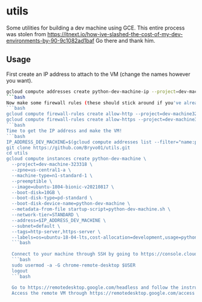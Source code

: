 # utils
Some utilities for building a dev machine using GCE.
This entire process was stolen from https://itnext.io/how-ive-slashed-the-cost-of-my-dev-environments-by-90-9c1082ad1baf
Go there and thank him.
## Usage
First create an IP address to attach to the VM (change the names however you want).
```bash
gcloud compute addresses create python-dev-machine-ip --project=dev-machine-323318 --network-tier=STANDARD --region=us-central1
```bash
Now make some firewall rules (these should stick around if you've already made them).
```bash
gcloud compute firewall-rules create allow-http --project=dev-machine323318 --direction=INGRESS --network=default --action=ALLOW --rules=tcp:80 --source-ranges=0.0.0.0/0 --target-tags=http-server
gcloud compute firewall-rules create allow-https --project=dev-machine323318 --direction=INGRESS --network=default --action=ALLOW --rules=tcp:443 --source-ranges=0.0.0.0/0 --target-tags=https-server
```bash
Time to get the IP address and make the VM!
```bash
IP_ADDRESS_DEV_MACHINE=$(gcloud compute addresses list --filter="name:python-dev-machine-ip AND region:us-central1" --format="value(address_range())")
git clone https://github.com/Bryvo01/utils.git
cd utils
gcloud compute instances create python-dev-machine \
  --project=dev-machine-323318 \
  --zpne=us-central1-a \
  --machine-type=n1-standard-1 \
  --preemptible \
  --image=ubuntu-1804-bionic-v20210817 \
  --boot-disk=10GB \
  --boot-disk-type=pd-standard \
  --boot-disk-device-name=python-dev-machine \
  --metadata-from-file startup-script=python-dev-machine.sh \
  --network-tier=STANDARD \
  --address=$IP_ADDRESS_DEV_MACHINE \
  --subnet=default \
  --tags=http-server,https-server \
  --labels=os=ubuntu-18-04-lts,cost-allocation=development,usage=python,configuration=v1-0-0
  ```bash
  
  Connect to your machine through SSH by going to https://console.cloud.google.com/compute/instances and add your user account to the chrome-remote-desktop Linux group
  ```bash
  sudo usermod -a -G chrome-remote-desktop $USER
  logout
  ```bash
  
  Go to https://remotedesktop.google.com/headless and follow the instructions to add access to your VM.
  Access the remote VM through https://remotedesktop.google.com/access
